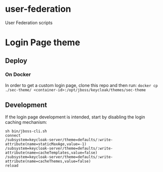 # user-federation
User Federation scripts

# Login Page theme

## Deploy
### On Docker
In order to get a custom login page, clone this repo and then run:
```docker cp ./sec-theme/ <container-id>:/opt/jboss/keycloak/themes/sec-theme```

## Development
If the login page development is intended, start by disabling the login caching mechanism:
```
sh bin/jboss-cli.sh 
connect
/subsystem=keycloak-server/theme=defaults/:write-attribute(name=staticMaxAge,value=-1)
/subsystem=keycloak-server/theme=defaults/:write-attribute(name=cacheTemplates,value=false)
/subsystem=keycloak-server/theme=defaults/:write-attribute(name=cacheThemes,value=false)
reload
```
